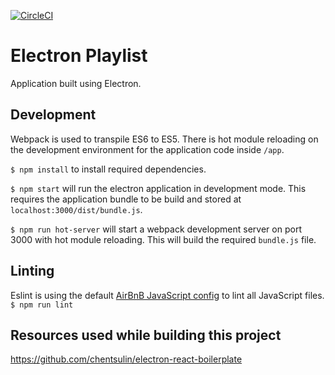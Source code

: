 [![CircleCI](https://circleci.com/gh/ajcumine/electron-playlist/tree/master.svg?style=svg)](https://circleci.com/gh/ajcumine/electron-playlist/tree/master)

# Electron Playlist

Application built using Electron.

## Development

Webpack is used to transpile ES6 to ES5. There is hot module reloading on the development environment for the application code inside `/app`.

`$ npm install` to install required dependencies.

`$ npm start` will run the electron application in development mode. This requires the application bundle to be build and stored at `localhost:3000/dist/bundle.js`.

`$ npm run hot-server` will start a webpack development server on port 3000 with hot module reloading. This will build the required `bundle.js` file.

## Linting

Eslint is using the default [AirBnB JavaScript config](https://github.com/airbnb/javascript) to lint all JavaScript files.
`$ npm run lint`

## Resources used while building this project

https://github.com/chentsulin/electron-react-boilerplate
